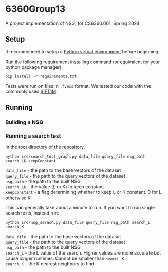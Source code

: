 # 6360Group13
A project implementation of NSG, for CS6360.001, Spring 2024

## Setup
It recommended to setup a [Python virtual environment](https://docs.python.org/3/library/venv.html) before beginning.

Run the following requirement installing command (or equivalent for your python package manager):
```shell
pip install -r requirements.txt
```

Tests were run on files in `.fvecs` format. We tested our code with the commonly used [SIFT1M](http://corpus-texmex.irisa.fr/). 

## Running

### Building a NSG

### Running a search test
In the root directory of the repository,

```shell
python src/search_test_graph.py data_file query_file nsg_path search_LK keepConstant
```

`data_file` - the path to the base vectors of the dataset <br>
`query_file` - the path to the query vectors of the dataset <br>
`nsg_path` - the path to the built NSG <br>
`search_LK` - the value (L or K) to keep constant <br>
`keepConstant` - a flag determining whether to keep L or K constant. 0 for L, otherwise K <br>

This can generally take about a minute to run. If you want to run single search tests, instead run:

```shell
python src/nsg_serach.py data_file query_file nsg_path search_L search_K
```

`data_file` - the path to the base vectors of the dataset <br>
`query_file` - the path to the query vectors of the dataset <br>
`nsg_path` - the path to the built NSG <br>
`search_L` - the L value of the search. Higher values are more accurate but cause longer runtimes. Cannot be smaller than `search_K` <br>
`search_K` - the K nearest neighbors to find <br>